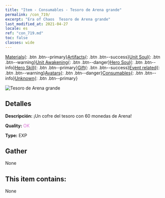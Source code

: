 ```yaml
---
title: "Item - Consumables - Tesoro de Arena grande"
permalink: /con_719/
excerpt: "Era of Chaos  Tesoro de Arena grande"
last_modified_at: 2021-04-27
locale: es
ref: "con_719.md"
toc: false
classes: wide
---
```

 [Materials](/ItemsES/){: .btn .btn--primary}[Artifacts](/ItemsES/Artifacts/){: .btn .btn--success}[Unit Soul](/ItemsES/UnitSoul/){: .btn .btn--warning}[Unit Awakening](/ItemsES/UnitAwakening/){: .btn .btn--danger}[Hero Soul](/ItemsES/HeroSoul/){: .btn .btn--info}[Hero Skill](/ItemsES/HeroSkill/){: .btn .btn--primary}[Gift](/ItemsES/Gift/){: .btn .btn--success}[Event related](/ItemsES/Events/){: .btn .btn--warning}[Avatars](/ItemsES/Avatars/){: .btn .btn--danger}[Consumables](/ItemsES/Consumables/){: .btn .btn--info}[Unknown](/ItemsES/Unknown/){: .btn .btn--primary}

 ![Tesoro de Arena grande](/images/t/i_504.png)

## Detalles
 **Descripción:** ¡Un cofre del tesoro con 60 monedas de Arena!

 **Quality:** <span style="color: #DA70D6">OK</span>

 **Type:** EXP

## Gather

  None

## This item contains:

  None

